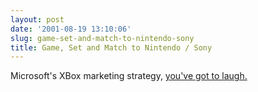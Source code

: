 ```yaml
---
layout: post
date: '2001-08-19 13:10:06'
slug: game-set-and-match-to-nintendo-sony
title: Game, Set and Match to Nintendo / Sony
---
```


Microsoft's XBox marketing strategy, [you've got to laugh.](http://www.latimes.com/business/la-000066885aug18.story?coll=la-headlines-business)